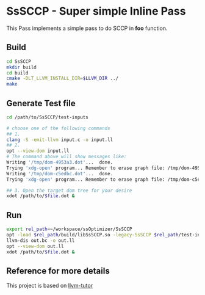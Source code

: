 SsSCCP - Super simple Inline Pass
=======================================
This Pass implements a simple pass to do SCCP in **foo** function.


Build
---------------
```bash
cd SsSCCP
mkdir build
cd build
cmake -DLT_LLVM_INSTALL_DIR=$LLVM_DIR ../
make
```

Generate Test file
--------------------
```bash
cd /path/to/SsSCCP/test-inputs

# choose one of the following commands
## 1.
clang -S -emit-llvm input.c -o input.ll
## 2.
opt --view-dom input.ll
# The command above will show messages like:
Writing '/tmp/dom-4953a3.dot'...  done.
Trying 'xdg-open' program... Remember to erase graph file: /tmp/dom-4953a3.dot
Writing '/tmp/dom-c5edbc.dot'...  done.
Trying 'xdg-open' program... Remember to erase graph file: /tmp/dom-c5edbc.dot

## 3. Open the target dom tree for your desire
xdot /path/to/$file.dot &

```


Run
--------------
```bash
export rel_path=~/workspace/ssOptimizer/SsSCCP
opt -load $rel_path/build/libSsSCCP.so -legacy-SsSCCP $rel_path/test-inputs/input.ll -o out.bc -debug
llvm-dis out.bc -o out.ll
opt --view-dom out.ll
xdot /path/to/$file.dot &
```

Reference for more details
------------------------------
This project is based on [llvm-tutor](https://github.com/banach-space/llvm-tutor/blob/master/README.md)
